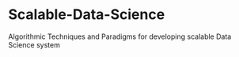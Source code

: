 # Scalable-Data-Science
Algorithmic Techniques and Paradigms for developing scalable Data Science system
